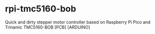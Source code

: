 # rpi-tmc5160-bob
Quick and dirty stepper motor controller based on Raspberry Pi Pico and Trinamic TMC5160-BOB [PCB] [ARDUINO]

